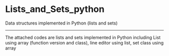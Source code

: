 # Lists_and_Sets_python
Data structures implemented in Python (lists and sets)

---
The attached codes are lists and sets implemented in Python including List using array (function version and class), line editor using list, set class using array

